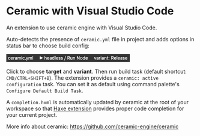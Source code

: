 # Ceramic with Visual Studio Code

An extension to use ceramic engine with Visual Studio Code.

Auto-detects the presence of `ceramic.yml` file in project and adds options in status bar to choose build config:

![status bar with ceramic options](images/status-bar.png)

Click to choose **target** and **variant**. Then run build task (default shortcut: `CMD/CTRL+SHIFT+B`). The extension provides a `ceramic: active configuration` task. You can set it as default using command palette's `Configure Default Build Task`.

A `completion.hxml` is automatically updated by ceramic at the root of your workspace so that [Haxe extension](https://marketplace.visualstudio.com/items?itemName=nadako.vshaxe) provides proper code completion for your current project.

More info about ceramic: https://github.com/ceramic-engine/ceramic
